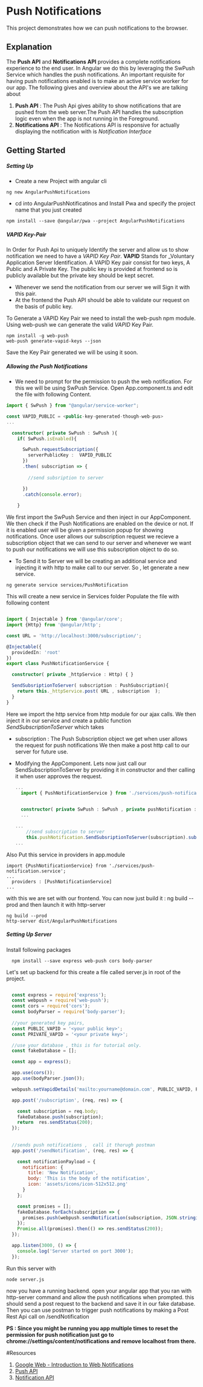 # Push Notifications

This project demonstrates how we can push notifications to the browser. 

## Explanation

The __Push API__ and __Notifications API__ provides a complete notifications experience to the end user. In Angular we do this by leveraging the SwPush Service which handles the push notifications. An important requisite for having push notifications enabled is to make an active service worker for our app.
The following gives and overview about the API's we are talking about
1. __Push API__ : The Push Api gives ability to show notifications that are pushed from the web server.The Push API handles the subscription logic even when the app is not running in the Foreground.
2. __Notifications API__ : The Notifications API is responsive for actually displaying the notification with is _Notification_ _Interface_ 


## Getting Started

##### Setting Up
- Create a new Project with angular cli 

```
ng new AngularPushNotifications
```

- cd into AngularPushNotificatinos and Install Pwa and specify the project name that you just created

```
npm install --save @angular/pwa --project AngularPushNotifications
```

##### VAPID Key-Pair

In Order for Push Api to uniquely Identify the server and allow us to show notification we need to have a _VAPID Key Pair_. 
__VAPID__ Stands for _Voluntary Application Server Identification. A VAPID Key pair consist for two keys, A Public and A Private Key.
The public key is provided at frontend so is publicly available but the private key should be kept secret. 
- Whenever we send the notification from our server we will Sign it with this pair. 
- At the frontend the Push API should be able to validate our request on the basis of public key.

To Generate a VAPID Key Pair we need to install the web-push npm module. Using web-push we can generate the valid _VAPID_ Key Pair.

```
npm install -g web-push 
web-push generate-vapid-keys --json
```
Save the Key Pair generated we will be using it soon.

##### Allowing the Push Notifications

- We need to prompt for the permission to push the web notification. For this we will be using SwPush Service.
Open App.component.ts and edit the file with following Content.
```typescript
import { SwPush } from "@angular/service-worker";

const VAPID_PUBLIC = <public-key-generated-though-web-pus>
...

  constructor( private SwPush : SwPush ){
    if( SwPush.isEnabled){

      SwPush.requestSubscription({
        serverPublicKey :  VAPID_PUBLIC
      })
      .then( subscription => {
        
        //send subsription to server

      })
      .catch(console.error);
    
    }


```
We first import the SwPush Service and then inject in our AppComponent. We then check if the Push Notifications are enabled on the device or not. If it is enabled user will be given a permission popup for showing notifications. Once user allows our subscription 
request we recieve a subscription object that we can send to our server and whenever we want to push our notifications we will use this subscription object to do so.


- To Send it to Server we will be creating an additional service and injecting it with http to make call to our server. So , let generate a new service.

```
ng generate service services/PushNotification
```

This will create a new service in Services folder
Populate the file with following content

```typescript

import { Injectable } from '@angular/core';
import {Http} from '@angular/http';

const URL = 'http://localhost:3000/subscription/';

@Injectable({
  providedIn: 'root'
})
export class PushNotificationService {

  constructor( private _httpService : Http) { }

  SendSubsriptionToServer( subscription : PushSubscription){
    return this._httpService.post( URL , subscription  );
  }
}

```
Here we import the http service from http module for our ajax calls. We then inject it in our service and create a public function _SendSubscriptionToServer_ which takes 
  - subscription :  The Push Subscription object we get when user allows the request for push notifications
We then make a post http call to our server for future use.

- Modifying the AppComponent. Lets now just call our SendSubscriptionToServer by providing it in constructor and ther calling it when user approves the request.

  ```typescript
  ...
    import { PushNotificationService } from './services/push-notification.service';
    
  
    constructor( private SwPush : SwPush , private pushNotification : PushNotificationService )
    ...
  
  ...
      //send subscription to server
      this.pushNotification.SendSubsriptionToServer(subscription).subscribe() ;
  ...
  ```
Also Put this service in providers in app.module

```
import {PushNotificationService} from './services/push-notification.service';
...
  providers : [PushNotificationService]
...
```
with this we are set with our frontend. You can now just build it : ng build --prod and then launch it with http-server

```
ng build --prod
http-server dist/AngularPushNotifications
```



##### Setting Up Server

Install following packages
```
  npm install --save express web-push cors body-parser
```

Let's set up backend for this create a file called server.js in root of the project. 


```javascript

  const express = require('express');
  const webpush = require('web-push');
  const cors = require('cors');
  const bodyParser = require('body-parser');
  
  //your generated key pairs, 
  const PUBLIC_VAPID = '<your public key>';
  const PRIVATE_VAPID = '<your private key>';

  //use your database , this is for tutorial only.
  const fakeDatabase = [];

  const app = express();

  app.use(cors());
  app.use(bodyParser.json());

  webpush.setVapidDetails('mailto:yourname@domain.com', PUBLIC_VAPID, PRIVATE_VAPID);

  app.post('/subscription', (req, res) => {

    const subscription = req.body;
    fakeDatabase.push(subscription);
    return  res.sendStatus(200);
  });
  
  
  //sends push notifications ,  call it thorugh postman
  app.post('/sendNotification', (req, res) => {

    const notificationPayload = {
      notification: {
        title: 'New Notification',
        body: 'This is the body of the notification',
        icon: 'assets/icons/icon-512x512.png'
      }
    };

    const promises = [];
    fakeDatabase.forEach(subscription => {
      promises.push(webpush.sendNotification(subscription, JSON.stringify(notificationPayload)));
    });
    Promise.all(promises).then(() => res.sendStatus(200));
  });

  app.listen(3000, () => {
    console.log('Server started on port 3000');
  });

```

Run this server with 
```
node server.js
```

now you have a running backend. open your angular app that you ran with http-server command and allow the push notifications when prompted. this should send a post request to the backend and save it in our fake database. Then you can use postman to trigger push notifications by making a Post Rest Api call on /sendNotification 


**PS : Since you might be running you app multiple times to reset the permission for push notification just go to chrome://settings/content/notifications and remove localhost from there.**



#Resources

1. [Google Web - Introduction to Web Notifications](https://developers.google.com/web/ilt/pwa/introduction-to-push-notifications)
2. [ Push API ](https://developer.mozilla.org/en-US/docs/Web/API/Push_API)
3. [Notification API](https://developer.mozilla.org/en-US/docs/Web/API/Notifications_API)
